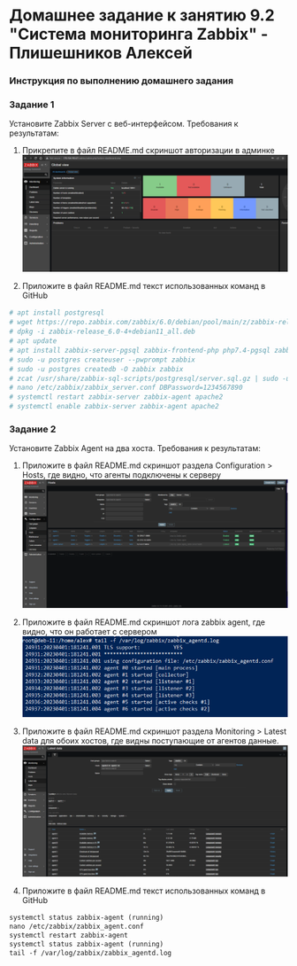 # Домашнее задание к занятию 9.2 "Система мониторинга Zabbix" - Плишешников Алексей

### Инструкция по выполнению домашнего задания

### Задание 1

Установите Zabbix Server с веб-интерфейсом.
Требования к результатам:

1. Прикрепите в файл README.md скриншот авторизации в админке
![screen](img/screen-1.png)

2. Приложите в файл README.md текст использованных команд в GitHub

```bash 
# apt install postgresql
# wget https://repo.zabbix.com/zabbix/6.0/debian/pool/main/z/zabbix-release/zabbix-release_6.0-4+debian11_all.deb
# dpkg -i zabbix-release_6.0-4+debian11_all.deb
# apt update 
# apt install zabbix-server-pgsql zabbix-frontend-php php7.4-pgsql zabbix-apache-conf zabbix-sql-scripts zabbix-agent
# sudo -u postgres createuser --pwprompt zabbix
# sudo -u postgres createdb -O zabbix zabbix
# zcat /usr/share/zabbix-sql-scripts/postgresql/server.sql.gz | sudo -u zabbix psql zabbix
# nano /etc/zabbix/zabbix_server.conf DBPassword=1234567890
# systemctl restart zabbix-server zabbix-agent apache2
# systemctl enable zabbix-server zabbix-agent apache2
```


### Задание 2
Установите Zabbix Agent на два хоста.
Требования к результатам:

1. Приложите в файл README.md скриншот раздела Configuration > Hosts, где видно, что агенты подключены к серверу
![img](img/screen-1.png.1)

2. Приложите в файл README.md скриншот лога zabbix agent, где видно, что он работает с сервером
![img](img/screen2.png)

3. Приложите в файл README.md скриншот раздела Monitoring > Latest data для обоих хостов, где видны поступающие от агентов данные.
![img](img/screen3.png)

4. Приложите в файл README.md текст использованных команд в GitHub
```
systemctl status zabbix-agent (running)
nano /etc/zabbix/zabbix_agent.conf 
systemctl restart zabbix-agent
systemctl status zabbix-agent (running)
tail -f /var/log/zabbix/zabbix_agentd.log
```
